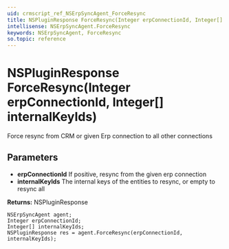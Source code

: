 ```yaml
---
uid: crmscript_ref_NSErpSyncAgent_ForceResync
title: NSPluginResponse ForceResync(Integer erpConnectionId, Integer[] internalKeyIds)
intellisense: NSErpSyncAgent.ForceResync
keywords: NSErpSyncAgent, ForceResync
so.topic: reference
---
```


# NSPluginResponse ForceResync(Integer erpConnectionId, Integer[] internalKeyIds)

Force resync from CRM or given Erp connection to all other connections

## Parameters

* **erpConnectionId** If positive, resync from the given erp connection
* **internalKeyIds** The internal keys of the entities to resync, or empty to resync all

**Returns:** NSPluginResponse

```crmscript
NSErpSyncAgent agent;
Integer erpConnectionId;
Integer[] internalKeyIds;
NSPluginResponse res = agent.ForceResync(erpConnectionId, internalKeyIds);
```

